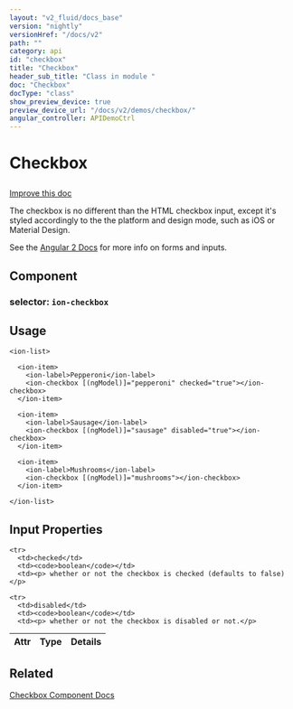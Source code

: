 ```yaml
---
layout: "v2_fluid/docs_base"
version: "nightly"
versionHref: "/docs/v2"
path: ""
category: api
id: "checkbox"
title: "Checkbox"
header_sub_title: "Class in module "
doc: "Checkbox"
docType: "class"
show_preview_device: true
preview_device_url: "/docs/v2/demos/checkbox/"
angular_controller: APIDemoCtrl 
---
```










<h1 class="api-title">


Checkbox






</h1>

<a class="improve-v2-docs" href='http://github.com/driftyco/ionic/edit/2.0/ionic/components/checkbox/checkbox.ts#L8'>
Improve this doc
</a>






<p>The checkbox is no different than the HTML checkbox input, except
it&#39;s styled accordingly to the the platform and design mode, such
as iOS or Material Design.</p>
<p>See the <a href="https://angular.io/docs/ts/latest/guide/forms.html">Angular 2 Docs</a>
for more info on forms and inputs.</p>


<h2>Component</h2>
<h3>selector: <code>ion-checkbox</code></h3>
<!-- @usage tag -->

<h2>Usage</h2>

<pre><code class="lang-html">&lt;ion-list&gt;

  &lt;ion-item&gt;
    &lt;ion-label&gt;Pepperoni&lt;/ion-label&gt;
    &lt;ion-checkbox [(ngModel)]=&quot;pepperoni&quot; checked=&quot;true&quot;&gt;&lt;/ion-checkbox&gt;
  &lt;/ion-item&gt;

  &lt;ion-item&gt;
    &lt;ion-label&gt;Sausage&lt;/ion-label&gt;
    &lt;ion-checkbox [(ngModel)]=&quot;sausage&quot; disabled=&quot;true&quot;&gt;&lt;/ion-checkbox&gt;
  &lt;/ion-item&gt;

  &lt;ion-item&gt;
    &lt;ion-label&gt;Mushrooms&lt;/ion-label&gt;
    &lt;ion-checkbox [(ngModel)]=&quot;mushrooms&quot;&gt;&lt;/ion-checkbox&gt;
  &lt;/ion-item&gt;

&lt;/ion-list&gt;
</code></pre>




<!-- @property tags -->



<!-- instance methods on the class -->
<!-- input methods on the class -->
<h2>Input Properties</h2>
<table class="table param-table" style="margin:0;">
  <thead>
    <tr>
      <th>Attr</th>
      <th>Type</th>
      <th>Details</th>
    </tr>
  </thead>
  <tbody>
    
    <tr>
      <td>checked</td>
      <td><code>boolean</code></td>
      <td><p> whether or not the checkbox is checked (defaults to false)</p>
</td>
    </tr>
    
    <tr>
      <td>disabled</td>
      <td><code>boolean</code></td>
      <td><p> whether or not the checkbox is disabled or not.</p>
</td>
    </tr>
    
  </tbody>
</table><!-- related link -->

<h2>Related</h2>

<a href='/docs/v2/components#checkbox'>Checkbox Component Docs</a><!-- end content block -->


<!-- end body block -->

